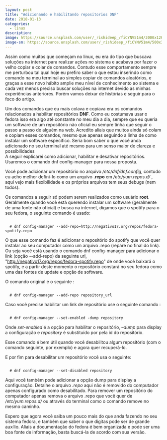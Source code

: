 ```yaml
---
layout: post
title: "Adicionando e habilitando repositorios DNF"
date: 2018-01-13
categories:
  - linux
description:
image: https://source.unsplash.com/user/_rishideep_/fiCYNV51m4/2000x1200
image-sm: https://source.unsplash.com/user/_rishideep_/fiCYNV51m4/500x300
---
```


Assim como muitos que começam no linux, eu era do tipo que buscava soluções na internet para realizar ações no sistema e acabava por fazer o velho copiar e colar de comandos. Contudo esse comportamento sempre me perturbou tal qual hoje eu prefiro saber o que estou inserindo como comando na meu terminal ao simples copiar de comandos aleatórios, e graças a esse novo hábito amplie meu nível de conhecimento ao sistema e cada vez menos preciso buscar soluções na internet devido as minhas experiências anteriores. Porém vamos deixar de histórias e seguir para o foco do artigo.

Um dos comandos que eu mais colava e copiava era os comandos relacionados a habilitar repositórios **DNF**. Como eu costumava usar o fedora isso era algo até constante no meu dia a dia, sempre que eu queria um software de um repositório não oficial eu sempre tinha que seguir o passo a passo de alguém na web. Acredito aliais que muitos ainda só colam e copiam esses comandos, mesmo que apenas seguindo a linha de como instalar um software específico. Seria bom saber o que você anda adicionado no seu terminal até mesmo para um senso maior de clareza e possibilidades
<br />
A seguir explicarei como adicionar, habilitar e desativar repositórios. Usaremos o comando dnf config-manager para nossa proposta.

Você pode adicionar um repositório no arquivo _/etc/dnf/dnf.config_, contudo eu acho melhor defini-lo como um arquivo **.repo** em _/etc/yum.repos.d/_ , aqui vejo mais flexibilidade e os próprios arquivos tem seus debugs (nem todos).

Os comandos a seguir só podem serem realizados como usuário **root**.
Geralmente quando você está querendo instalar um software (geralmente de uma fonte não oficial) e busca na internet, digamos que o spotify para o seu fedora, o seguinte comando é usado:

~~~ shell

  # dnf config-manager --add-repo=http://negativo17.org/repos/fedora-spotify.repo

~~~

O que esse  comando faz é adicionar o repositório do spotify que você quer instalar ao seu computador como um arquivo .repo (repare no final do link). Ou seja você está usando o comando dnf config-manager para adicionar o link (opção --add-repo) da seguinte url, "http://negativo17.org/repos/fedora-spotify.repo" de onde você baixará o spotify, e a partir deste momento o repositório constará no seu fedora como uma das fontes de update e opção de software.

O comando original é o seguinte :

~~~ shell

  # dnf config-manager --add-repo repository_url

~~~

Caso você precise habilitar um link de repositório use o seguinte comando :

~~~ shell

  # dnf config-manager --set-enabled -dump repository

~~~

Onde _set-enabled_ é a opção para habilitar o repositório,  _–dump_ para display a configuração e _repository_ é substituído por pela id do repositório.

Esse comando  é bem útil quando você desabilitou algum repositório (com o comando seguinte, por exemplo)  e agora quer recuperá-lo.

E por fim para desabilitar um repositório você usa o seguinte:

~~~ shell

  # dnf config-manager --set-disabled repository

~~~

Aqui você também pode adicionar a opção dump para display a configuração. Detalhe o arquivo _.repo_ aqui não é removido do computador apenas configurado como desabilitado. Para remover um repositório do computador apenas remova o arquivo .repo que você quer de _/etc/yum.repos.d/_ ou através do terminal como o comando remove no mesmo caminho.

Espero que agora você saiba um pouco mais do que anda fazendo no seu sistema fedora, e também que saber o que digitas pode ser de grande auxílio. Aliais a documentação do fedora é bem organizada e pode ser uma boa fonte de informação, basta buscá-la de acordo com sua versão.
